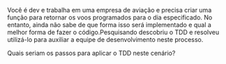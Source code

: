 Você é dev e trabalha em uma empresa de aviação e precisa criar uma função para retornar os voos programados para o dia especificado. No entanto, ainda não sabe de que forma isso será implementado e qual a melhor forma de fazer o código.Pesquisando descobriu o TDD e resolveu utilizá-lo para auxiliar a equipe de desenvolvimento neste processo.

Quais seriam os passos para aplicar o TDD neste cenário?